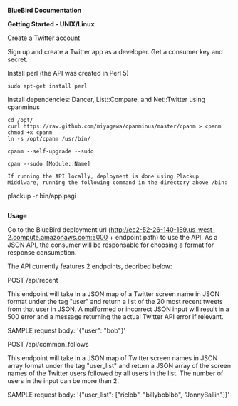 **BlueBird Documentation**

**Getting Started - UNIX/Linux**

Create a Twitter account

Sign up and create a Twitter app as a developer. Get a consumer key and secret.

Install perl (the API was created in Perl 5) 
```
sudo apt-get install perl
```
Install dependencies: Dancer, List::Compare, and Net::Twitter using cpanminus
```
cd /opt/
curl https://raw.github.com/miyagawa/cpanminus/master/cpanm > cpanm
chmod +x cpanm
ln -s /opt/cpanm /usr/bin/

cpanm --self-upgrade --sudo

cpan --sudo [Module::Name]

If running the API locally, deployment is done using Plackup Middlware, running the following command in the directory above /bin:
```
plackup -r bin/app.psgi
```
```
**Usage**

Go to the BlueBird deployment url (http://ec2-52-26-140-189.us-west-2.compute.amazonaws.com:5000 + endpoint path) to use the API. As a JSON API, the consumer will be responsable for choosing a format for response consumption. 

The API currently features 2 endpoints, decribed below:

POST /api/recent

This endpoint will take in a JSON map of a Twitter screen name in JSON format under the tag "user" and return a list of the 20 most recent tweets from that user in JSON. A malformed or incorrect JSON input will result in a 500 error and a message returning the actual Twitter API error if relevant.

SAMPLE request body: '{"user": "bob"}'

POST /api/common_follows

This endpoint will take in a JSON map of Twitter screen names in JSON array format under the tag "user_list" and return a JSON array of the screen names of the Twitter users followed by all users in the list. The number of users in the input can be more than 2.

SAMPLE request body: '{"user_list": ["riclbb", "billyboblbb", "JonnyBallin"]}'

